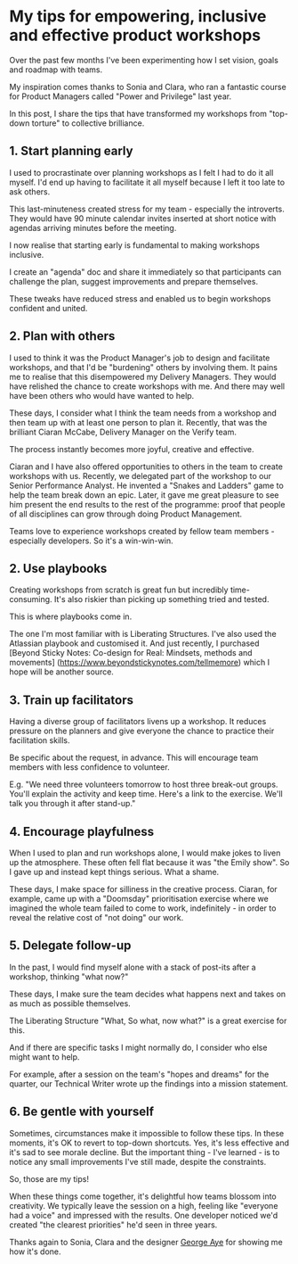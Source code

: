 # My tips for empowering, inclusive and effective product workshops

Over the past few months I've been experimenting how I set vision, goals and roadmap with teams.

My inspiration comes thanks to Sonia and Clara, who ran a fantastic course for Product Managers called "Power and Privilege" last year.

In this post, I share the tips that have transformed my workshops from "top-down torture" to collective brilliance.

## 1. Start planning early

I used to procrastinate over planning workshops as I felt I had to do it all myself. I'd end up having to facilitate it all myself because I left it too late to ask others.

This last-minuteness created stress for my team - especially the introverts. They would have 90 minute calendar invites inserted at short notice with agendas arriving minutes before the meeting.

I now realise that starting early is fundamental to making workshops inclusive. 

I create an "agenda" doc and share it immediately so that participants can challenge the plan, suggest improvements and prepare themselves.

These tweaks have reduced stress and enabled us to begin workshops confident and united.

## 2. Plan with others

I used to think it was the Product Manager's job to design and facilitate workshops, and that I'd be "burdening" others by involving them. It pains me to realise that this disempowered my Delivery Managers. They would have relished the chance to create workshops with me. And there may well have been others who would have wanted to help.

These days, I consider what I think the team needs from a workshop and then team up with at least one person to plan it. Recently, that was the brilliant Ciaran McCabe, Delivery Manager on the Verify team.

The process instantly becomes more joyful, creative and effective.

Ciaran and I have also offered opportunities to others in the team to create workshops with us. Recently, we delegated part of the workshop to our Senior Performance Analyst. He invented a "Snakes and Ladders" game to help the team break down an epic. Later, it gave me great pleasure to see him present the end results to the rest of the programme: proof that people of all disciplines can grow through doing Product Management.

Teams love to experience workshops created by fellow team members - especially developers. So it's a win-win-win.

## 2. Use playbooks

Creating workshops from scratch is great fun but incredibly time-consuming. It's also riskier than picking up something tried and tested.

This is where playbooks come in.

The one I'm most familiar with is Liberating Structures. I've also used the Atlassian playbook and customised it. And just recently, I purchased [Beyond Sticky Notes: Co-design for Real: Mindsets, methods and movements] (https://www.beyondstickynotes.com/tellmemore) which I hope will be another source.

## 3. Train up facilitators

Having a diverse group of facilitators livens up a workshop. It reduces pressure on the planners and give everyone the chance to practice their facilitation skills.

Be specific about the request, in advance. This will encourage team members with less confidence to volunteer.

E.g. "We need three volunteers tomorrow to host three break-out groups. You'll explain the activity and keep time. Here's a link to the exercise. We'll talk you through it after stand-up."

## 4. Encourage playfulness

When I used to plan and run workshops alone, I would make jokes to liven up the atmosphere. These often fell flat because it was "the Emily show". So I gave up and instead kept things serious. What a shame.

These days, I make space for silliness in the creative process. Ciaran, for example, came up with a "Doomsday" prioritisation exercise where we imagined the whole team failed to come to work, indefinitely - in order to reveal the relative cost of "not doing" our work. 

## 5. Delegate follow-up

In the past, I would find myself alone with a stack of post-its after a workshop, thinking "what now?" 

These days, I make sure the team decides what happens next and takes on as much as possible themselves.

The Liberating Structure "What, So what, now what?" is a great exercise for this.

And if there are specific tasks I might normally do, I consider who else might want to help. 

For example, after a session on the team's "hopes and dreams" for the quarter, our Technical Writer wrote up the findings into a mission statement.

## 6. Be gentle with yourself

Sometimes, circumstances make it impossible to follow these tips. In these moments, it's OK to revert to top-down shortcuts. Yes, it's less effective and it's sad to see morale decline. But the important thing - I've learned - is to notice any small improvements I've still made, despite the constraints. 

So, those are my tips!

When these things come together, it's delightful how teams blossom into creativity. We typically leave the session on a high, feeling like "everyone had a voice" and impressed with the results. One developer noticed we'd created "the clearest priorities" he'd seen in three years.

Thanks again to Sonia, Clara and the designer [George Aye](https://medium.com/greater-good-studio/design-educations-big-gap-understanding-the-role-of-power-1ee1756b7f08) for showing me how it's done.
